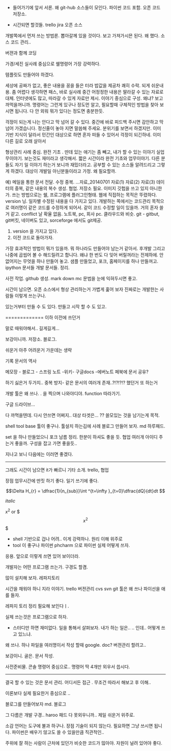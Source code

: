 
- 들어가기에 앞서 서론.
왜 git-hub
소스들이 모인다. 파이썬 코드 포함. 오픈 코드 저장소.

- 시간되면 할것들.
trello
jira
오픈 소스

개발쪽에서 먼저 쓰는 방법론.
뽑아갈께 있을 것이다.
보고 가져가시믄 된다.
왜 했다. 소스 코드 관리..

버젼과 함께 코딩

가경/세진 실사례 중심으로
쉘명령어 가장 강력하다.

템플릿도 만들어야 하겠다.

세상에 공짜가 없고, 좋은 내용을 꽁을 들은 터라
밥값을 제공차 쾌히 수락.
되게 쉬운내용. 좀 어렵다 생각하면 패스, 바로 실사례
중간 어정정한 내용은 딸라갈 수 있는 자료로 대체. 인터넷에도 많고,
따라갈 수 있게 자료만 제시. 이야기 중심으로 구성.
왜냐? 보고 까먹을꺼니까. 명령어는 그런게 있구나 정도먼 알고,
필요할때 구체적인 방법을 찾아 보시면 됩니다. 다 안 외워 뭐가 있다는 정도면 충분한듯.

걱정이 되는게 나는 안다고 막 넘어 갈 수 있다.
중간에 바로 피드백 주시면 감안하고 막 넘어 가겠습니다.
정신줄이 놓아 지면 말씀해 주세요. 분위기를 보면서 하겠지만.
이미 기반 지식이 달라서 민간인 대상으로 하면 혼자 떠들 수 있어서 걱정이 되긴하네.
이미 다른 길로 오래 살아서

형상관리
사례 중심. 완전 기초 .
딴데 있는 애기는 좀 빼고, 내가 할 수 있는 이야기
실업무이야기.  보는것도 재미라고 생각해서.
짧은 시간이라 완전 기초와 업무이야기.
다른 분들도 자기 일 이야기 하는거 보니까 재밌더라고.
공부할 수 있는 소스들 알려드리고 그렇게 하겠다.
대상이 개발일 아닌분들이라고 가정.
왜 필요할까.

예) 메일을 통한 문서 전달. 수정 중복.
...자료_20140701
자료(1)
자료(2)
자료(3)
데이터의 중복, 같은 내용의 복수 생성.
협업.
저장소 필요.
이미지 깃헙을 쓰고 있지 아니한가.
쓰는 방법으로는 쉘, 프로그램에 플러그인형태. 웹에 직접하는
목적은 뚜렸하다. version 닝.  일자별 수정된 내용을 다 가지고 있다.
개발하는 쪽에서는 코드관리 목적으로 여러명이 같은 코드를 수정하게 되어서.
같이 코드 수정할 일이 있을까.
거의 혼자 쓸거 같고. conflict 날 확율 없음.
노트북, pc, 회사 pc. 클라우드와 비슷.
git - gitbut, git버킷, 네이버도 있고,  sorceforge 에서도 git제공.

 1. version 을 가지고 있다.
 2. 이전 코드로 돌아가자.

가장 효과적인 방법이 뭐가 있을까. 뭐 하나라도 만들어야 남는거 같아서.
후개발 그리고 나중에 곱씹어 볼 수 해드릴려고 합니다.
왜냐 한 번도 다 잊어 버릴꺼라는 전제하에. 안 없어지는 무엇을 하나 만들어 놓고.
샘플 만들었고, 포크, 홈페이지를 하나 만들꺼고.
ipython 문서들 개발 문서들. 정리.

사전 작업.
github 생성.
mark down mc 문법을 눈에 익혀두시면 좋고.

시간이 남으면.
오픈 소스에서 형상 관리하는거 가볍게 훑어 보자
진짜로는 개발한는 사람들 이렇게 쓰는구나.

있는거부터 만들 수 도 있다.
만들고 시작 할 수 도 있고.


=============
이하 이전에 쓰던거


말로 때워야해서.. 길게길게...

보강이니까. 저장소. 블로그.

쉬운거 아주 어려운거 가운데는 생략

기록 문서의 역사

메모장 - 블로그 - 스프링 노트 -위키- 구글docs -에버노트
페북에 문서 공유?

하기 싫은거 두가지..
중복 방지- 같은 문서의 여러개 존재..?!?!?!?
했던거 또 하는거

개발 툴은 왜 쓰나.
. 을 찍으며 나와야디야.
function 따라가기.

구글 드라이브...


다 까먹을텐데. 다시 안쓰면 어쩌지..  대상 타겟은... ??
쓸모있는 것을 남기는게 목적.


shell
tool base 툴이 좋구나. 툴설치 하는김에
사례 블로그 만들어 보자.
md 하루패드.

set 을 하나 만들었으니 포크
남름 정리.
한분이 하셔도 좋을 듯.  협업 여러개 아이디 주는거 좋을까.
구성을 잡고 가면 좋을듯..

지나고 보니 다음에는 이러면 좋겠다.


----------
그래도 시간이 남으면
it가 빠르니 기타 소개.
trello, 협업





장점
업무시간에 딴짓 하기 좋다. 일기 쓰기에 좋다.


$$\Delta H_{r} = \dfrac{1}{n_{sub}}\int ^{t=\infty }_{t=0}\dfrac{dQ}{dt}dt $$

*italic*

$x^2$ or $$$x^2$$$


- shell 기반으로 겁나 어려.. 이게 강력하나. 원리 이해 위주로
- tool 이 좋구나
파이썬 phcharm 으로 파이썬 실제 어떻게 쓰자.

응용. 앞으로 이렇게  쓰면 있어 보이더라.

개발자는 어떤 프로그램 쓰는가. 구경도 할겸.

많이 설치해 보자.
레파지토리


시간을 채워야 하니
지라 이야기. trello
버젼관리  cvs svn git
툴은 왜 쓰나 파이선을 애를 들자.

레파지 토리 정리 필요해 보인다ㅣ.





실제 쓰는것은 프로그램으로 하자.



- 스터디만 하면 재미없다.
일을 통해서 살펴보자.
내가 하는 일은.. .. 인데..
어떻게 쓰고 있느냐.


왜 쓰나.
하나 파일을 여러명이서 작성 할때 google. doc?
버젼관리 할려고..

보강이니.
골은. 문서 작성.

사전준비물.
콘솔 명령어 중심으로..
명령어 딱 4개만 외우서 씁시다.


--------

결국 할 수 있는 것은 문서 관리.  어디서든 접근 .
무조건 따라서 해보고 후 이해..

이론보다 실제 필요한거 중심으로 ..

블로그를 만들어보자 md. 블로그


그 다름은 개발 구경.. haroo 패드  다 못외우니까..  제일 쉬운거 위주로.


소감 언어는 도구에 불과 하구나.  장점 기술이 되지 않는다. 필요하면 그냥 쓰시면 됩니다.
파이썬은 배우기 않고도 쓸 수 있을만큼 직관적인..


주위에 잘 하는 사람이 근처에 있던가
비슷한 코드가 많아야.
자원이 널려 있어야 좋다.


